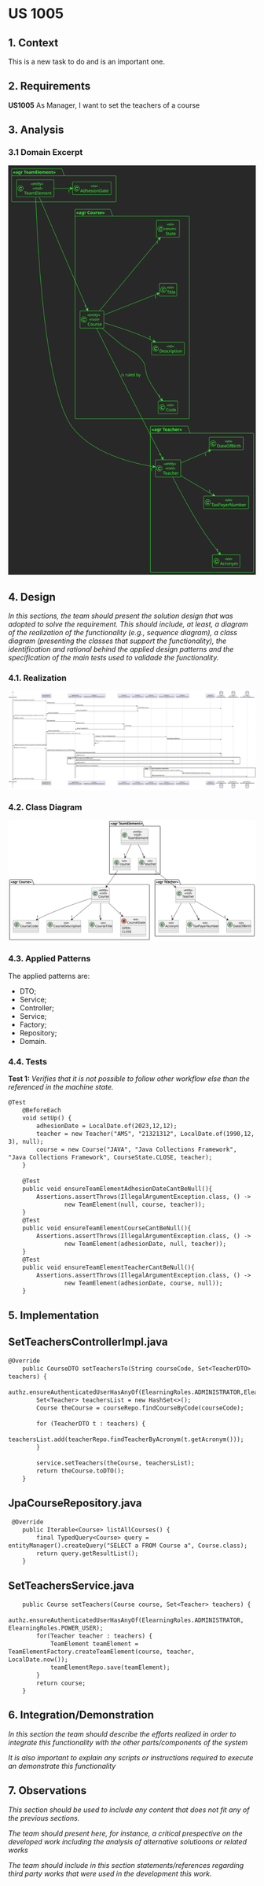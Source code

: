 # US 1005

## 1. Context

This is a new task to do and is an important one.

## 2. Requirements

**US1005** As Manager, I want to set the teachers of a course

## 3. Analysis

### 3.1 Domain Excerpt
![domain excerpt](domain_excerpt_1005.svg)

## 4. Design

*In this sections, the team should present the solution design that was adopted to solve the requirement. This should include, at least, a diagram of the realization of the functionality (e.g., sequence diagram), a class diagram (presenting the classes that support the functionality), the identification and rational behind the applied design patterns and the specification of the main tests used to validade the functionality.*

### 4.1. Realization
![sequence diagram](sequence_diagram_1005.svg "sequence_diagram_1005.svg")

### 4.2. Class Diagram

![a class diagram](class_diagram_1005.svg "class_diagram_1005.svg")

### 4.3. Applied Patterns
The applied patterns are:
- DTO;
- Service;
- Controller;
- Service;
- Factory;
- Repository;
- Domain.

### 4.4. Tests
**Test 1:** *Verifies that it is not possible to follow other workflow else than the referenced in the machine state.*

```
@Test
    @BeforeEach
    void setUp() {
        adhesionDate = LocalDate.of(2023,12,12);
        teacher = new Teacher("AMS", "21321312", LocalDate.of(1990,12, 3), null);
        course = new Course("JAVA", "Java Collections Framework", "Java Collections Framework", CourseState.CLOSE, teacher);
    }

    @Test
    public void ensureTeamElementAdhesionDateCantBeNull(){
        Assertions.assertThrows(IllegalArgumentException.class, () ->
                new TeamElement(null, course, teacher));
    }
    @Test
    public void ensureTeamElementCourseCantBeNull(){
        Assertions.assertThrows(IllegalArgumentException.class, () ->
                new TeamElement(adhesionDate, null, teacher));
    }
    @Test
    public void ensureTeamElementTeacherCantBeNull(){
        Assertions.assertThrows(IllegalArgumentException.class, () ->
                new TeamElement(adhesionDate, course, null));
    }
```

## 5. Implementation

## SetTeachersControllerImpl.java
```
@Override
    public CourseDTO setTeachersTo(String courseCode, Set<TeacherDTO> teachers) {
        authz.ensureAuthenticatedUserHasAnyOf(ElearningRoles.ADMINISTRATOR,ElearningRoles.POWER_USER);
        Set<Teacher> teachersList = new HashSet<>();
        Course theCourse = courseRepo.findCourseByCode(courseCode);

        for (TeacherDTO t : teachers) {
            teachersList.add(teacherRepo.findTeacherByAcronym(t.getAcronym()));
        }

        service.setTeachers(theCourse, teachersList);
        return theCourse.toDTO();
    }
```

## JpaCourseRepository.java
```
 @Override
    public Iterable<Course> listAllCourses() {
        final TypedQuery<Course> query = entityManager().createQuery("SELECT a FROM Course a", Course.class);
        return query.getResultList();
    }
```

## SetTeachersService.java
```
	public Course setTeachers(Course course, Set<Teacher> teachers) {
        authz.ensureAuthenticatedUserHasAnyOf(ElearningRoles.ADMINISTRATOR, ElearningRoles.POWER_USER);
        for(Teacher teacher : teachers) {
            TeamElement teamElement = TeamElementFactory.createTeamElement(course, teacher, LocalDate.now());
            teamElementRepo.save(teamElement);
        }
        return course;
    }
```


## 6. Integration/Demonstration

*In this section the team should describe the efforts realized in order to integrate this functionality with the other parts/components of the system*

*It is also important to explain any scripts or instructions required to execute an demonstrate this functionality*

## 7. Observations

*This section should be used to include any content that does not fit any of the previous sections.*

*The team should present here, for instance, a critical prespective on the developed work including the analysis of alternative solutioons or related works*

*The team should include in this section statements/references regarding third party works that were used in the development this work.*

